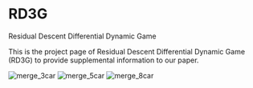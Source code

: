 # RD3G
Residual Descent Differential Dynamic Game

This is the project page of Residual Descent Differential Dynamic Game (RD3G) to provide supplemental information to our paper.

![merge_3car](https://github.com/user-attachments/assets/1517f4f8-ff77-412d-b638-f9ad8e3e52ed)
![merge_5car](https://github.com/user-attachments/assets/19c97bbf-358d-484e-bcc1-3791a9c42ea6)
![merge_8car](https://github.com/user-attachments/assets/9ee5b0ea-5a34-45e5-a1d5-ccc6414c4463)
